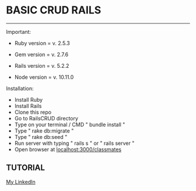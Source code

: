 # BASIC CRUD RAILS
<hr>

Important:

* Ruby version = v. 2.5.3

* Gem version = v. 2.7.6

* Rails version = v. 5.2.2

* Node version = v. 10.11.0

Installation: 

* Install Ruby
* Install Rails
* Clone this repo
* Go to RailsCRUD directory
* Type on your terminal / CMD " bundle install "
* Type " rake db:migrate "
* Type " rake db:seed "
* Run server with typing " rails s " or " rails server "
* Open browser at [localhost:3000/classmates](http://localhost:3000/classmates/)

## TUTORIAL
[My LinkedIn](https://www.linkedin.com/pulse/basic-crud-rails-5-pimen-vibritania/)
